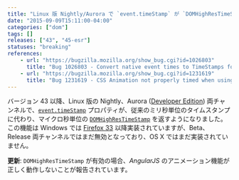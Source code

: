 ```yaml
---
title: "Linux 版 Nightly/Aurora で `event.timeStamp` が `DOMHighResTimeStamp` を返すようになりました"
date: "2015-09-09T15:11:00-04:00"
categories: ["dom"]
tags: []
releases: ["43", "45-esr"]
statuses: "breaking"
references:
    - url: "https://bugzilla.mozilla.org/show_bug.cgi?id=1026803"
      title: "Bug 1026803 - Convert native event times to TimeStamps for Linux"
    - url: "https://bugzilla.mozilla.org/show_bug.cgi?id=1231619"
      title: "Bug 1231619 - CSS Animation not properly timed when using AngularJS animate on Firefox Developer edition and nightly"
---
```

バージョン 43 以降、Linux 版の Nightly、Aurora ([Developer Edition](https://www.mozilla.org/firefox/channel/#developer)) 両チャンネルで、[`event.timeStamp`](https://developer.mozilla.org/docs/Web/API/event.timeStamp) プロパティが、従来のミリ秒単位のタイムスタンプに代わり、マイクロ秒単位の [`DOMHighResTimeStamp`](https://developer.mozilla.org/docs/Web/API/DOMHighResTimeStamp) を返すようになりました。この機能は Windows では [Firefox 33](https://www.fxsitecompat.dev/ja/docs/2014/event-timestamp-now-returns-domhighrestimestamp-on-nightly-aurora-for-windows/) 以降実装されていますが、Beta、Release 両チャンネルではまだ無効となっており、OS X ではまだ実装されていません。

**更新**: `DOMHighResTimeStamp` が有効の場合、*AngularJS* のアニメーション機能が正しく動作しないことが報告されています。

